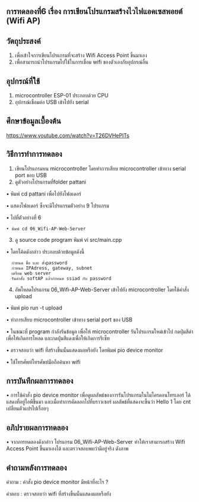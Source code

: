 ## การทดลองที่6 เรื่อง การเขียนโปรแกรมสร้างไวไฟแอคเซสพอยต์ (Wifi AP)

## วัตถุประสงค์
1.  เพื่อเข้าใจการเขียนโปรแกรมที่จะสร้าง Wifi Access Point ขึ้นมาเอง
2.  เพื่อสามารถนำโปรแกรมไปใช้ในการเชื่อม wifi ของตัวเองกับอุปกรณ์อื่น
 
## อุปกรณ์ที่ใช้
1. microcontroller ESP-01 ประกอบด้วย CPU
2. อุปกรณ์เชื่อมต่อ USB เข้าไปยัง serial

## ศึกษาข้อมูลเบื้องต้น
https://www.youtube.com/watch?v=T26DVHePlTs

## วิธีการทำการทดลอง
1. เขียนโปรแกรมบน microcontroller โดยทำการเสียบ microcontroller เข้าทาง serial port ขอบ USB
2. ดูตัวอย่างโปรแกรมที่folder pattani 
  
  • พิมพ์ cd pattani เพื่อไปยังโฟลเดอร์
  
  • แสดงโฟลเดอร์ ซึ่งจะมีโปรแกรมตัวอย่าง 9 โปรแกรม
  
  • ไปที่ตัวอย่างที่ 6
  
    • พิมพ์ cd 06_Wifi-AP-Web-Server
3. ดู source code program พิมพ์ vi src/main.cpp
  
  • โดยโค้ดดังกล่าว ประกอบด้วยข้อมูลดังนี้
  
      กำหนด ชื่อ และ ตั้งpassword 
      กำหนด IPAdress, gateway, subnet
      เตรียม web server
      รันคำสั่ง softAP แล้วกำหนด ssiad กับ password
    
4. อัพโหลดโปรแกรม 06_Wifi-AP-Web-Server เข้าไปยัง microcontroller โดยใช้คำสั่ง upload
  
  • พิมพ์ pio run -t upload
  
  • ทำการเสียบ microcontroller เข้าทาง serial port ของ USB
  
  • ในขณะที่ program กำลังรันข้อมูล เพื่อให้ microcontroller รันโปรแกรมใหม่เข้าไป กดปุ่มสีดำเพื่อให้เกิดการโหลด และกดปุ่มสีแดงเพื่อให้เกิดการรีเซ็ท
    
  • ตรวจสอบว่า wifi ที่สร้างขึ้นนั้นแสดงผลหรือยัง โดยพิมพ์ pio device monitor 
  
  • ใช้โทรศัพท์โทรศัพท์มือถือค้นหา wifi

## การบันทึกผลการทดลอง
• การใช้คำสั่ง pio device monitor เพื่อดูผลลัพธ์ของการรันโปรแกรมในไมโครคอนโทรเลอร์ ได้แสดงที่อยู่ไอพีขึ้นมา และเมื่อทำการคัดลอกไปที่บราวเซอร์ ผลลัพธ์ที่แสดงจะขึ้นว่า Hello 1 โดย cnt เปลี่ยนตัวแปรไปเรื่อยๆ

## อภิปรายผลการทดลอง
  • จากการทดลองดังกล่าว โปรแกรม 06_Wifi-AP-Web-Server ทำให้เราสามารถสร้าง Wifi Access Point ขึ้นมาเองได้ และตรวจสอบพบว่ามีอยู่จริง ดังภาพ

## คำถามหลังการทดลอง 
 คำถาม : คำสั่ง pio device monitor มีหน้าที่อะไร  ?
 
 คำตอบ : ตรวจสอบว่า wifi ที่สร้างขึ้นนั้นแสดงผลหรือยัง
 



